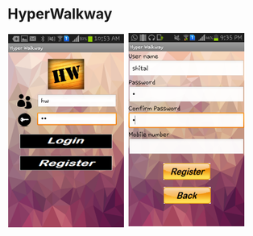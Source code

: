 # HyperWalkway

![Image of Login](https://github.com/MeeraMoradiya/HyperWalkway/blob/master/Images/Capture.PNG) ![Image of Register](https://github.com/MeeraMoradiya/HyperWalkway/blob/master/Images/Capture1.PNG) 

